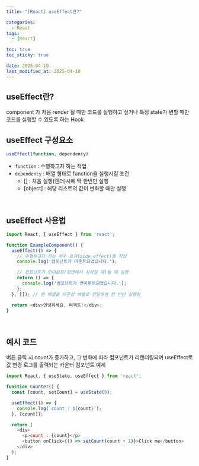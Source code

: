 ```yaml
---
title: "[React] useEffect란?"

categories:
  - React
tags:
  - [React]

toc: true
toc_sticky: true

date: 2025-04-10
last_modified_at: 2025-04-10
---
```


## useEffect란?
component 가 처음 render 될 때만 코드를 실행하고 싶거나 특정 state가 변할 때만 코드를 실행할 수 있도록 하는 Hook
<br/>

## useEffect 구성요소
```js
useEffect(function, dependency)
```

- `function` : 수행하고자 하는 작업
- `dependency` : 배열 형태로 function을 실행시킬 조건
  - [] : 처음 실행(렌더)시에 딱 한번만 실행
  - [object] : 해당 리스트의 값이 변화할 때만 실행  
<br/>

## useEffect 사용법
```js
import React, { useEffect } from 'react';

function ExampleComponent() {
  useEffect(() => {
    // 수행하고자 하는 부수 효과(side effect)를 작성
    console.log('컴포넌트가 마운트되었습니다.');

    // 컴포넌트가 언마운트(화면에서 사라질 때)될 때 실행
    return () => {
      console.log('컴포넌트가 언마운트되었습니다.');
    };
  }, []); // 빈 배열을 의존성 배열로 전달하면 한 번만 실행됨

  return <div>안녕하세요, 리액트!</div>;
}
```
<br/>

## 예시 코드
버튼 클릭 시 count가 증가하고, 그 변화에 따라 컴포넌트가 리렌더링되며 useEffect로 값 변경 로그를 출력되는 카운터 컴포넌트 예제

```js
import React, { useState, useEffect } from 'react';

function Counter() {
  const [count, setCount] = useState(0);

  useEffect(() => {
    console.log(`count : ${count}`);
  }, [count]);

  return (
    <div>
      <p>count : {count}</p>
      <button onClick={() => setCount(count + 1)}>Click me</button>
    </div>
  );
}
```
